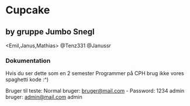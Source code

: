 # Cupcake

## by gruppe Jumbo Snegl 
<Emil,Janus,Mathias>
@Tenz331 @Janussr

### Dokumentation
Hvis du ser dette som en 2 semester Programmer på CPH brug ikke vores spaghetti kode :^)

Bruger til teste:
Normal bruger: bruger@mail.com - Password: 1234
admin bruger: admin@mail.com admin
